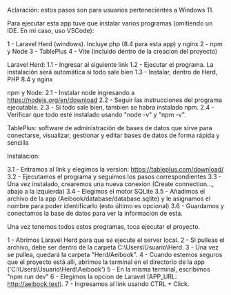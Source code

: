 Aclaración: estos pasos son para usuarios pertenecientes a Windows 11.

Para ejecutar esta app tuve que instalar varios programas (omitiendo un IDE. En mi caso, uso VSCode):

1 - Laravel Herd (windows). Incluye php (8.4 para esta app) y nginx
2 - npm y Node
3 - TablePlus
4 - Vite (incluido dentro de la creacion del proyecto)

Laravel Herd:
1.1 - Ingresar al siguiente link
1.2 - Ejecutar el programa. La instalación será automática si todo sale bien
1.3 - Instalar, dentro de Herd, PHP 8.4 y nginx

npm y Node:
2.1 - Instalar node ingresando a https://nodejs.org/en/download
2.2 - Seguir las instrucciones del programa ejecutable.
2.3 - Si todo sale bien, tambien se habra instalado npm.
2.4 - Verificar que todo esté instalado usando "node -v" y "npm -v".

TablePlus: software de administración de bases de datos que sirve para conectarse, visualizar, gestionar y editar bases de datos de forma rápida y sencilla

Instalacion:

3.1 - Entramos al link y elegimos la version: https://tableplus.com/download/
3.2 - Ejecutamos el programa y seguimos los pasos correspondientes
3.3 - Una vez instalado, crearemos una nueva conexion (Create connection..., abajo a la izquierda)
3.4 - Elegimos el motor SQLite
3.5 - Añadimos el archivo de la app (Aeibook/database/database.sqlite) y le asignamos el nombre para poder identificarlo (esto último es opcional)
3.6 - Guardamos y conectamos la base de datos para ver la informacion de esta.

Una vez tenemos todos estos programas, toca ejecutar el proyecto.

1 - Abrimos Laravel Herd para que se ejecute el server local.
2 - Si pulleas el archivo, debe ser dentro de la carpeta C:\Users\Usuario\Herd.
3 - Una vez se pullea, quedará la carpeta "Herd/Aeibook".
4 - Cuando estemos seguros que el proyecto está alli, abrimos la terminal en el directorio de la app ('C:\Users\Usuario\Herd\Aeibook')
5 - En la misma terminal, escribimos "npm run dev"
6 - Elegimos la opcion de Laravel (APP_URL: http://aeibook.test).
7 - Ingresamos al link usando CTRL + Click.
